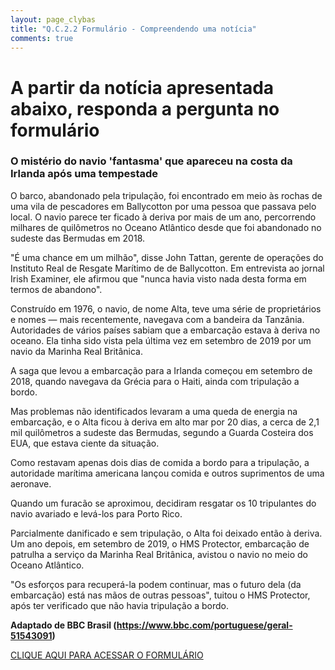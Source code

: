 ```yaml
---
layout: page_clybas
title: "Q.C.2.2 Formulário - Compreendendo uma notícia"
comments: true
---
```


# A partir da notícia apresentada abaixo, responda a pergunta no formulário

### O mistério do navio 'fantasma' que apareceu na costa da Irlanda após uma tempestade

O barco, abandonado pela tripulação, foi encontrado em meio às rochas de uma vila de pescadores em Ballycotton por uma pessoa que passava pelo local. O navio parece ter ficado à deriva por mais de um ano, percorrendo milhares de quilômetros no Oceano Atlântico desde que foi abandonado no sudeste das Bermudas em 2018.

"É uma chance em um milhão", disse John Tattan, gerente de operações do Instituto Real de Resgate Marítimo de de Ballycotton. Em entrevista ao jornal Irish Examiner, ele afirmou que "nunca havia visto nada desta forma em termos de abandono".

Construído em 1976, o navio, de nome Alta, teve uma série de proprietários e nomes — mais recentemente, navegava com a bandeira da Tanzânia. Autoridades de vários países sabiam que a embarcação estava à deriva no oceano. Ela tinha sido vista pela última vez em setembro de 2019 por um navio da Marinha Real Britânica.

A saga que levou a embarcação para a Irlanda começou em setembro de 2018, quando navegava da Grécia para o Haiti, ainda com tripulação a bordo.

Mas problemas não identificados levaram a uma queda de energia na embarcação, e o Alta ficou à deriva em alto mar por 20 dias, a cerca de 2,1 mil quilômetros a sudeste das Bermudas, segundo a Guarda Costeira dos EUA, que estava ciente da situação.

Como restavam apenas dois dias de comida a bordo para a tripulação, a autoridade marítima americana lançou comida e outros suprimentos de uma aeronave.

Quando um furacão se aproximou, decidiram resgatar os 10 tripulantes do navio avariado e levá-los para Porto Rico.

Parcialmente danificado e sem tripulação, o Alta foi deixado então à deriva. Um ano depois, em setembro de 2019, o HMS Protector, embarcação de patrulha a serviço da Marinha Real Britânica, avistou o navio no meio do Oceano Atlântico.

"Os esforços para recuperá-la podem continuar, mas o futuro dela (da embarcação) está nas mãos de outras pessoas", tuitou o HMS Protector, após ter verificado que não havia tripulação a bordo.

**Adaptado de BBC Brasil (https://www.bbc.com/portuguese/geral-51543091)**


[CLIQUE AQUI PARA ACESSAR O FORMULÁRIO](https://forms.gle/uPfdRSNDj2Qaznio7)
